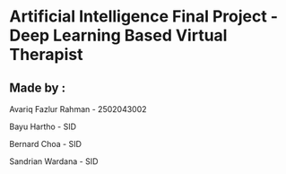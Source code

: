 # Artificial Intelligence Final Project - Deep Learning Based Virtual Therapist

## Made by :

Avariq Fazlur Rahman - 2502043002

Bayu Hartho - SID

Bernard Choa - SID

Sandrian Wardana - SID
